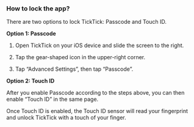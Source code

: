 ### How to lock the app?

There are two options to lock TickTick: Passcode and Touch ID.

**Option 1: Passcode**

1. Open TickTick on your iOS device and slide the screen to the right.

2. Tap the gear-shaped icon in the upper-right corner.

3. Tap “Advanced Settings”, then tap “Passcode”.



**Option 2: Touch ID**

After you enable Passcode according to the steps above, you can then enable “Touch ID” in the same page.

Once Touch ID is enabled, the Touch ID sensor will read your fingerprint and unlock TickTick with a touch of your finger.

